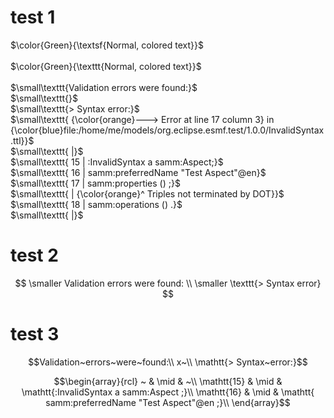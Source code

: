 # test 1

$\color{Green}{\textsf{Normal, colored text}}$<br> <br>
$\color{Green}{\texttt{Normal, colored text}}$<br>
<br>
$\small\texttt{Validation errors were found:}$<br>
$\small\texttt{}$<br>
$\small\texttt{> Syntax error:}$<br>
$\small\texttt{  {\color{orange}---> Error at line 17 column 3} in {\color{blue}file:/home/me/models/org.eclipse.esmf.test/1.0.0/InvalidSyntax.ttl}}$<br>
$\small\texttt{     |}$<br>
$\small\texttt{  15 | :InvalidSyntax a samm:Aspect;}$<br>
$\small\texttt{  16 |    samm:preferredName "Test Aspect"@en}$<br>
$\small\texttt{  17 |    samm:properties () ;}$<br>
$\small\texttt{     |    {\color{orange}^ Triples not terminated by DOT}}$<br>
$\small\texttt{  18 |    samm:operations () .}$<br>
$\small\texttt{     |}$<br>

# test 2

$$
\smaller Validation errors were found: \\
\smaller \texttt{> Syntax error}
$$

# test 3

```math
Validation~errors~were~found:\\
x~\\
\mathtt{> Syntax~error:}
```

```math
\begin{array}{rcl}
~ & \mid & ~\\
\mathtt{15} & \mid & \mathtt{:InvalidSyntax a samm:Aspect ;}\\
\mathtt{16} & \mid & \mathtt{   samm:preferredName "Test Aspect"@en ;}\\
\end{array}
```
